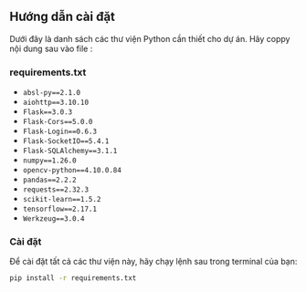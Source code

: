 ## Hướng dẫn cài đặt

Dưới đây là danh sách các thư viện Python cần thiết cho dự án. Hãy coppy nội dung sau vào file :
### requirements.txt

- `absl-py==2.1.0`
- `aiohttp==3.10.10`
- `Flask==3.0.3`
- `Flask-Cors==5.0.0`
- `Flask-Login==0.6.3`
- `Flask-SocketIO==5.4.1`
- `Flask-SQLAlchemy==3.1.1`
- `numpy==1.26.0`
- `opencv-python==4.10.0.84`
- `pandas==2.2.2`
- `requests==2.32.3`
- `scikit-learn==1.5.2`
- `tensorflow==2.17.1`
- `Werkzeug==3.0.4`

### Cài đặt

Để cài đặt tất cả các thư viện này, hãy chạy lệnh sau trong terminal của bạn:

```bash
pip install -r requirements.txt

